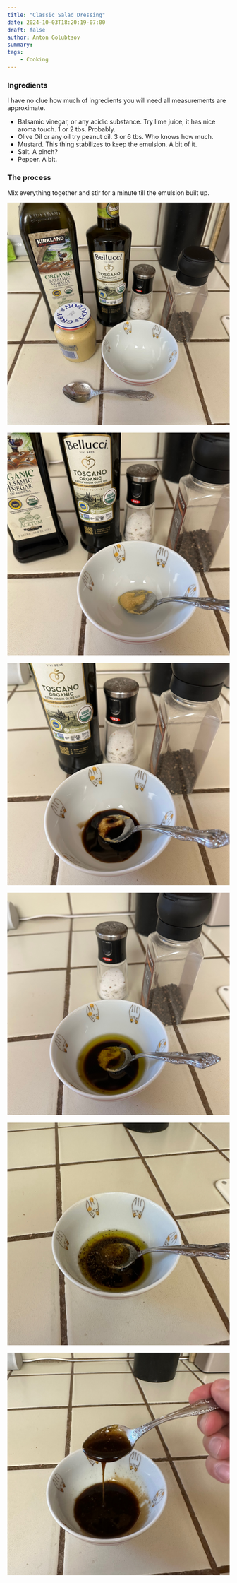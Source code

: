 ```yaml
---
title: "Classic Salad Dressing"
date: 2024-10-03T18:20:19-07:00
draft: false
author: Anton Golubtsov
summary:
tags:
    - Cooking
---
```


### Ingredients

I have no clue how much of ingredients you will need all measurements are approximate.

-   Balsamic vinegar, or any acidic substance. Try lime juice, it has nice aroma touch. 1 or 2 tbs. Probably.
-   Olive Oil or any oil try peanut oil. 3 or 6 tbs. Who knows how much.
-   Mustard. This thing stabilizes to keep the emulsion. A bit of it.
-   Salt. A pinch?
-   Pepper. A bit.

### The process

Mix everything together and stir for a minute till the emulsion built up.

![](./step_1.jpeg)

![](./step_2.jpeg)

![](./step_3.jpeg)

![](./step_4.jpeg)

![](./step_5.jpeg)

![](./done.jpeg)
